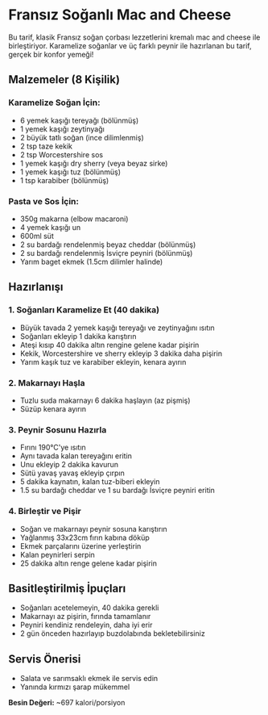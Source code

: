# Fransız Soğanlı Mac and Cheese

Bu tarif, klasik Fransız soğan çorbası lezzetlerini kremalı mac and cheese ile birleştiriyor. Karamelize soğanlar ve üç farklı peynir ile hazırlanan bu tarif, gerçek bir konfor yemeği!

## Malzemeler (8 Kişilik)

### Karamelize Soğan İçin:
- 6 yemek kaşığı tereyağı (bölünmüş)
- 1 yemek kaşığı zeytinyağı
- 2 büyük tatlı soğan (ince dilimlenmiş)
- 2 tsp taze kekik
- 2 tsp Worcestershire sos
- 1 yemek kaşığı dry sherry (veya beyaz sirke)
- 1 yemek kaşığı tuz (bölünmüş)
- 1 tsp karabiber (bölünmüş)

### Pasta ve Sos İçin:
- 350g makarna (elbow macaroni)
- 4 yemek kaşığı un
- 600ml süt
- 2 su bardağı rendelenmiş beyaz cheddar (bölünmüş)
- 2 su bardağı rendelenmiş İsviçre peyniri (bölünmüş)
- Yarım baget ekmek (1.5cm dilimler halinde)

## Hazırlanışı

### 1. Soğanları Karamelize Et (40 dakika)
- Büyük tavada 2 yemek kaşığı tereyağı ve zeytinyağını ısıtın
- Soğanları ekleyip 1 dakika karıştırın
- Ateşi kısıp 40 dakika altın rengine gelene kadar pişirin
- Kekik, Worcestershire ve sherry ekleyip 3 dakika daha pişirin
- Yarım kaşık tuz ve karabiber ekleyin, kenara ayırın

### 2. Makarnayı Haşla
- Tuzlu suda makarnayı 6 dakika haşlayın (az pişmiş)
- Süzüp kenara ayırın

### 3. Peynir Sosunu Hazırla
- Fırını 190°C'ye ısıtın
- Aynı tavada kalan tereyağını eritin
- Unu ekleyip 2 dakika kavurun
- Sütü yavaş yavaş ekleyip çırpın
- 5 dakika kaynatın, kalan tuz-biberi ekleyin
- 1.5 su bardağı cheddar ve 1 su bardağı İsviçre peyniri eritin

### 4. Birleştir ve Pişir
- Soğan ve makarnayı peynir sosuna karıştırın
- Yağlanmış 33x23cm fırın kabına döküp
- Ekmek parçalarını üzerine yerleştirin
- Kalan peynirleri serpin
- 25 dakika altın renge gelene kadar pişirin

## Basitleştirilmiş İpuçları
- Soğanları acetelemeyin, 40 dakika gerekli
- Makarnayı az pişirin, fırında tamamlanır
- Peyniri kendiniz rendeleyin, daha iyi erir
- 2 gün önceden hazırlayıp buzdolabında bekletebilirsiniz

## Servis Önerisi
- Salata ve sarımsaklı ekmek ile servis edin
- Yanında kırmızı şarap mükemmel

**Besin Değeri:** ~697 kalori/porsiyon 